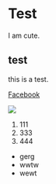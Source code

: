 # Test

I am cute.

## test

this is a test.

[Facebook](https://www.facebook.com/profile.php?id=100000351851995)

![](https://scontent.ftpe4-1.fna.fbcdn.net/v/t1.0-9/31543606_1829622490392795_8259860449722368000_n.jpg?_nc_cat=0&oh=8ffad445afa9f43893b4812c49f7258a&oe=5BDCF83B)

1. 111
2. 333
3. 444

- gerg
- wwtw
- wewt